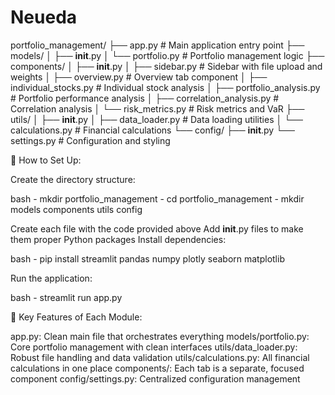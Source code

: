 # Neueda

portfolio_management/
├── app.py                          # Main application entry point
├── models/
│   ├── __init__.py
│   └── portfolio.py               # Portfolio management logic
├── components/
│   ├── __init__.py
│   ├── sidebar.py                 # Sidebar with file upload and weights
│   ├── overview.py                # Overview tab component
│   ├── individual_stocks.py       # Individual stock analysis
│   ├── portfolio_analysis.py      # Portfolio performance analysis
│   ├── correlation_analysis.py    # Correlation analysis
│   └── risk_metrics.py           # Risk metrics and VaR
├── utils/
│   ├── __init__.py
│   ├── data_loader.py            # Data loading utilities
│   └── calculations.py           # Financial calculations
└── config/
    ├── __init__.py
    └── settings.py               # Configuration and styling

🚀 How to Set Up:

Create the directory structure:

bash - mkdir portfolio_management
     - cd portfolio_management
     - mkdir models components utils config

Create each file with the code provided above
Add __init__.py files to make them proper Python packages
Install dependencies:

bash - pip install streamlit pandas numpy plotly seaborn matplotlib

Run the application:

bash - streamlit run app.py

🔧 Key Features of Each Module:

app.py: Clean main file that orchestrates everything
models/portfolio.py: Core portfolio management with clean interfaces
utils/data_loader.py: Robust file handling and data validation
utils/calculations.py: All financial calculations in one place
components/: Each tab is a separate, focused component
config/settings.py: Centralized configuration management
